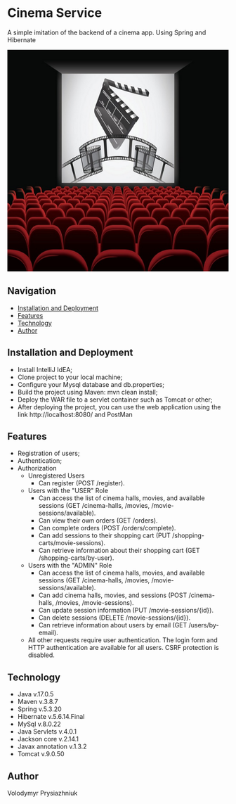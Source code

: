 # Cinema Service
A simple imitation of the backend of a cinema app. Using Spring and Hibernate

![Logo](logo.jpeg)

## Navigation
- [Installation and Deployment](#installation-and-deployment)
- [Features](#features)
- [Technology](#technology)
- [Author](#author)

## Installation and Deployment
- Install IntelliJ IdEA;
- Clone project to your local machine;
- Configure your Mysql database and db.properties;
- Build the project using Maven: mvn clean install;
- Deploy the WAR file to a servlet container such as Tomcat or other;
- After deploying the project, you can use the web application using the link http://localhost:8080/ and PostMan

## Features
- Registration of users;
- Authentication;
- Authorization
  - Unregistered Users
    - Can register (POST /register).
  - Users with the "USER" Role
    - Can access the list of cinema halls, movies, and available sessions (GET /cinema-halls, /movies, /movie-sessions/available).
    - Can view their own orders (GET /orders).
    - Can complete orders (POST /orders/complete).
    - Can add sessions to their shopping cart (PUT /shopping-carts/movie-sessions).
    - Can retrieve information about their shopping cart (GET /shopping-carts/by-user).
  - Users with the "ADMIN" Role
    - Can access the list of cinema halls, movies, and available sessions (GET /cinema-halls, /movies, /movie-sessions/available).
    - Can add cinema halls, movies, and sessions (POST /cinema-halls, /movies, /movie-sessions).
    - Can update session information (PUT /movie-sessions/{id}).
    - Can delete sessions (DELETE /movie-sessions/{id}).
    - Can retrieve information about users by email (GET /users/by-email).
  - All other requests require user authentication. The login form and HTTP authentication are available for all users. CSRF protection is disabled.

## Technology
- Java v.17.0.5
- Maven v.3.8.7
- Spring v.5.3.20
- Hibernate v.5.6.14.Final
- MySql v.8.0.22 
- Java Servlets v.4.0.1
- Jackson core v.2.14.1
- Javax annotation v.1.3.2
- Tomcat v.9.0.50

## Author
Volodymyr Prysiazhniuk